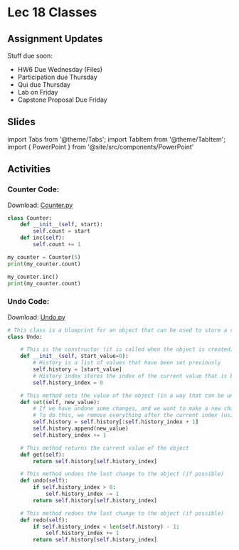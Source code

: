 # Lec 18 Classes

## Assignment Updates

Stuff due soon:

- HW6 Due Wednesday (Files)
- Participation due Thursday
- Qui due Thursday
- Lab on Friday
- Capstone Proposal Due Friday

## Slides

import Tabs from '@theme/Tabs';
import TabItem from '@theme/TabItem';
import { PowerPoint } from '@site/src/components/PowerPoint'

<Tabs>
  <TabItem value="Section 2, 3, 4, 5" label="Section 2, 3, 4, 5" default>
    <PowerPoint lec_src={require('./Lecture_18.pptx').default}/>
  </TabItem>
  <TabItem value="Section 1, 6" label="Section 1, 6" default>
    <PowerPoint lec_src={require('./Lecture_18_Cole.pptx').default}/>
  </TabItem>
</Tabs>

## Activities

### Counter Code:
Download: [Counter.py](Counter.py)
```py live_py title=Counter.py
class Counter:
    def __init__(self, start):
        self.count = start
    def inc(self):
        self.count += 1

my_counter = Counter(5)
print(my_counter.count)

my_counter.inc()
print(my_counter.count)
```

### Undo Code:
Download: [Undo.py](Undo.py)
```py live_py title=Undo.py
# This class is a blueprint for an object that can be used to store a value that can be changed and undone
class Undo:

    # This is the constructor (it is called when the object is created)
    def __init__(self, start_value=0):
        # History is a list of values that have been set previously
        self.history = [start_value]
        # History index stores the index of the current value that is being used
        self.history_index = 0

    # This method sets the value of the object (in a way that can be undone)
    def set(self, new_value):
        # If we have undone some changes, and we want to make a new change, we need to delete the changes that we have undone
        # To do this, we remove everything after the current index (using slicing)
        self.history = self.history[:self.history_index + 1]
        self.history.append(new_value)
        self.history_index += 1

    # This method returns the current value of the object
    def get(self):
        return self.history[self.history_index]

    # This method undoes the last change to the object (if possible)
    def undo(self):
        if self.history_index > 0:
            self.history_index -= 1
        return self.history[self.history_index]

    # This method redoes the last change to the object (if possible)
    def redo(self):
        if self.history_index < len(self.history) - 1:
            self.history_index += 1
        return self.history[self.history_index]
```

